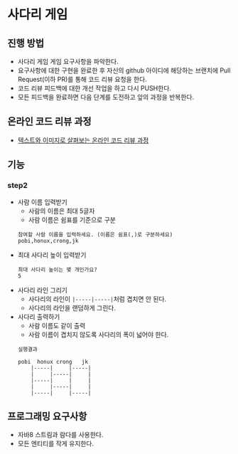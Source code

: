 # 사다리 게임
## 진행 방법
* 사다리 게임 게임 요구사항을 파악한다.
* 요구사항에 대한 구현을 완료한 후 자신의 github 아이디에 해당하는 브랜치에 Pull Request(이하 PR)를 통해 코드 리뷰 요청을 한다.
* 코드 리뷰 피드백에 대한 개선 작업을 하고 다시 PUSH한다.
* 모든 피드백을 완료하면 다음 단계를 도전하고 앞의 과정을 반복한다.

## 온라인 코드 리뷰 과정
* [텍스트와 이미지로 살펴보는 온라인 코드 리뷰 과정](https://github.com/nextstep-step/nextstep-docs/tree/master/codereview)

## 기능
### step2
- 사람 이름 입력받기
    - 사람의 이름은 최대 5글자
    - 사람 이름은 쉼표를 기준으로 구분
    ```
    참여할 사람 이름을 입력하세요. (이름은 쉼표(,)로 구분하세요)
    pobi,honux,crong,jk
    ```
- 최대 사다리 높이 입력받기
    ```
    최대 사다리 높이는 몇 개인가요?
    5
    ```
- 사다리 라인 그리기
    - 사다리의 라인이 `|-----|-----|`처럼 겹치면 안 된다. 
    - 사다리의 라인을 랜덤하게 그린다.
- 사다리 출력하기
    - 사람 이름도 같이 출력
    - 사람 이름이 겹치지 않도록 사다리의 폭이 넓어야 한다.
    ```
    실행결과
    
    pobi  honux crong   jk
        |-----|     |-----|
        |     |-----|     |
        |-----|     |     |
        |     |-----|     |
        |-----|     |-----|
    ```

## 프로그래밍 요구사항
- 자바8 스트림과 람다를 사용한다.
- 모든 엔티티를 작게 유지한다.
